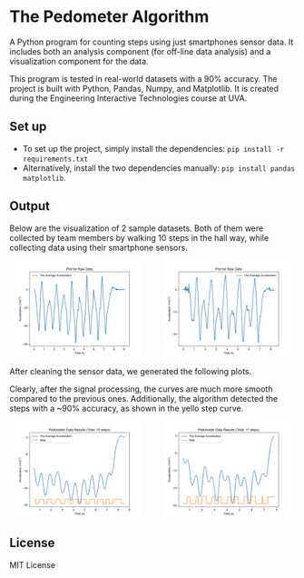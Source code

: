 # The Pedometer Algorithm

A Python program for counting steps using just smartphones sensor data. It includes both an analysis component (for off-line data analysis) and a visualization component for the data.

This program is tested in real-world datasets with a 90% accuracy. The project is built with Python, Pandas, Numpy, and Matplotlib. It is created during the Engineering Interactive Technologies course at UVA.

## Set up

- To set up the project, simply install the dependencies: `pip install -r requirements.txt`
- Alternatively, install the two dependencies manually: `pip install pandas matplotlib`.

## Output

Below are the visualization of 2 sample datasets. Both of them were collected by team members by walking 10 steps in the hall way, while collecting data using their smartphone sensors. 

<p align="center">
  <img alt="Light" src="plots/plot-raw-data-1.png" width="45%">
&nbsp; &nbsp; &nbsp; &nbsp;
  <img alt="Dark" src="plots/plot-raw-data-2.png" width="45%">
</p>

After cleaning the sensor data, we generated the following plots. 

Clearly, after the signal processing, the curves are much more smooth compared to the previous ones. Additionally, the algorithm detected the steps with a ~90% accuracy, as shown in the yello step curve.

<p align="center">
  <img alt="Light" src="plots/plot-pedometer-result-1.png" width="45%">
&nbsp; &nbsp; &nbsp; &nbsp;
  <img alt="Dark" src="plots/plot-pedometer-result-2.png" width="45%">
</p>

## License
MIT License

